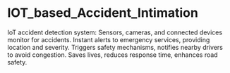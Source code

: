 # IOT_based_Accident_Intimation
IoT accident detection system: Sensors, cameras, and connected devices monitor for accidents. Instant alerts to emergency services, providing location and severity. Triggers safety mechanisms, notifies nearby drivers to avoid congestion. Saves lives, reduces response time, enhances road safety.
